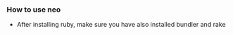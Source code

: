 ### How to use neo

- After installing ruby, make sure you have also installed bundler and rake
    
    